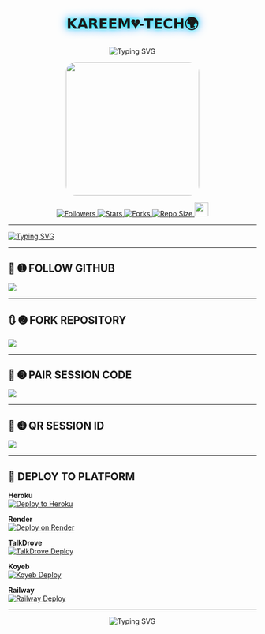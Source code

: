 <p align="center">
  <h1 align="center" style="font-family: 'Orbitron', sans-serif; text-shadow: 0 0 10px #00ffff, 0 0 20px #0088ff;">
    𝗞𝗔𝗥𝗘𝗘𝗠💔-𝗧𝗘𝗖𝗛🌍
  </h1>
</p>

<p align="center">
  <img src="https://readme-typing-svg.demolab.com?font=Orbitron&weight=600&size=25&duration=4000&pause=1000&color=00F7FF&center=true&vCenter=true&width=500&lines=ULTIMATE+WHATSAPP+BOT;MULTI-DEVICE+SUPPORT;POWERED+BY+BAILEYS;FAST++SECURE++RELIABLE" alt="Typing SVG" />
</p>

<p align="center">
  <img src="https://files.catbox.moe/cfd5e0.jpg" width="270" style="border-radius: 20px;" />
</p>

<div align="center">
  <a href="https://github.com/kareemxmd/followers">
    <img title="Followers" src="https://img.shields.io/github/followers/kareemxmd?color=EB5406&style=for-the-badge&logo=github">
  </a>
  <a href="https://github.com/kareemxmd/KAREEM-XMD-TECH/stargazers">
    <img title="Stars" src="https://img.shields.io/github/stars/kareemxmd/KAREEM-XMD-TECH?color=FFCE44&style=for-the-badge&logo=reverbnation">
  </a>
  <a href="https://github.com/kareemxmd/KAREEM-XMD-TECH/network/members">
    <img title="Forks" src="https://img.shields.io/github/forks/kareemxmd/KAREEM-XMD-TECH?color=FF007F&style=for-the-badge&logo=git">
  </a>
  <a href="https://github.com/kareemxmd/KAREEM-XMD-TECH">
    <img title="Repo Size" src="https://img.shields.io/github/repo-size/kareemxmd/KAREEM-XMD-TECH?style=for-the-badge&color=FFFF33&logo=docusign">
  </a>
  <a href="https://github.com/kareemxmd/KAREEM-XMD-TECH/graphs/commit-activity">
    <img height="28" src="https://img.shields.io/badge/Maintained%3F-yes-green.svg?style=for-the-badge&logo=gitpod">
  </a>
</div>

---

[![Typing SVG](https://readme-typing-svg.herokuapp.com?font=Rockstar-ExtraBold&size=50&pause=4800&color=FFFF00&center=true&vCenter=true&width=815&height=100&lines=...𝗞𝗔𝗥𝗘𝗘𝗠💔+DEPLOY+NOW+ENJOY+BOT)](https://git.io/typing-svg)

---

## 🔰 ➊ FOLLOW GITHUB

[![](https://img.shields.io/badge/➕_FOLLOW_𝗞𝗔𝗥𝗘𝗘𝗠💔--𝗧𝗘𝗖𝗛🌍-orange?style=for-the-badge&logo=github)](https://github.com/kareemxmd)

---

## 🔃 ➋ FORK REPOSITORY

[![](https://img.shields.io/badge/🔁_FORK_THIS_REPO-FF4500?style=for-the-badge&logo=github)](https://github.com/kareemxmd/KAREEM-XMD-TECH/fork)

---

## 🔐 ➌ PAIR SESSION CODE

[![](https://img.shields.io/badge/🔐_PAIR_CODE_SESSION-8A2BE2?style=for-the-badge&logo=codepen)](https://kareemxmd.github.io/KAREEM-XMD-TECH/)

---

## 📸 ➍ QR SESSION ID

[![](https://img.shields.io/badge/📷_SCAN_QR_SESSION-FF00FF?style=for-the-badge&logo=codepen)](https://kareemxmd.github.io/KAREEM-XMD-TECH/)

---

## 🚀 DEPLOY TO PLATFORM

**Heroku**  
[![Deploy to Heroku](https://img.shields.io/badge/🚀_DEPLOY_ON_HEROKU-6971FF?style=for-the-badge&logo=heroku&logoColor=white)](https://heroku.com/deploy?template=https://github.com/kareemxmd/KAREEM-XMD-TECH)

**Render**  
[![Deploy on Render](https://img.shields.io/badge/🚀_DEPLOY_ON_RENDER-black?style=for-the-badge&logo=render)](https://dashboard.render.com/web/new)

**TalkDrove**  
[![TalkDrove Deploy](https://img.shields.io/badge/📤_TALKDROVE_DEPLOY-FF004D?style=for-the-badge&logo=telegram)](https://talkdrove.com/share-bot/11)

**Koyeb**  
[![Koyeb Deploy](https://img.shields.io/badge/⚙️_DEPLOY_ON_KOYEB-FF009D?style=for-the-badge&logo=koyeb)](https://app.koyeb.com)

**Railway**  
[![Railway Deploy](https://img.shields.io/badge/🚄_DEPLOY_ON_RAILWAY-orange?style=for-the-badge&logo=railway)](https://railway.app/new)

---

<p align="center">
  <img src="https://readme-typing-svg.herokuapp.com?font=Rockstar-ExtraBold&size=85&pause=100000000&color=FFFF00&center=true&vCenter=true&width=815&height=100&lines=𝗞𝗔𝗥𝗘𝗘𝗠💔𝗧𝗘𝗖𝗛🌍" alt="Typing SVG" />
</p>
